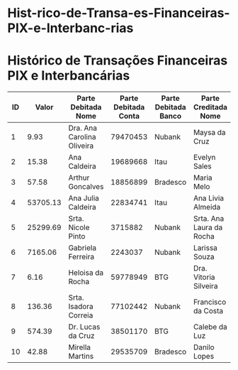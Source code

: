 # Hist-rico-de-Transa-es-Financeiras-PIX-e-Interbanc-rias

# Histórico de Transações Financeiras PIX e Interbancárias

| ID | Valor    | Parte Debitada Nome    | Parte Debitada Conta | Parte Debitada Banco | Parte Creditada Nome     | Parte Creditada Conta | Parte Creditada Banco | Chave PIX Tipo | Chave PIX Valor | Data Transação        |
|----|----------|-------------------------|----------------------|-----------------------|---------------------------|------------------------|-------------------------|----------------|------------------|------------------------|
| 1  | 9.93     | Dra. Ana Carolina Oliveira | 79470453           | Nubank                | Maysa da Cruz              | 67162333               | Itau                    | cpf            | 8439752610       | 18/02/2022 13:28      |
| 2  | 15.38    | Ana Caldeira            | 19689668             | Itau                  | Evelyn Sales               | 60005091               | Bradesco                | cpf            | 27145380617      | 08/04/2022 01:47      |
| 3  | 57.58    | Arthur Goncalves        | 18856899             | Bradesco              | Maria Melo                 | 13496303               | BTG                     | cpf            | 16452937006      | 14/07/2022 03:18      |
| 4  | 53705.13 | Ana Julia Caldeira      | 22834741             | Itau                  | Ana Livia Almeida          | 44695116               | Nubank                  | cpf            | 26590384142      | 15/01/2022 18:06      |
| 5  | 25299.69 | Srta. Nicole Pinto      | 3715882              | Nubank               | Srta. Ana Laura da Rocha   | 21409465               | Nubank                  | cpf            | 73486105280      | 13/05/2022 11:04      |
| 6  | 7165.06  | Gabriela Ferreira       | 2243037              | Nubank               | Larissa Souza              | 10689552               | Itau                    | cpf            | 96845371237      | 11/09/2022 13:38      |
| 7  | 6.16     | Heloisa da Rocha        | 59778949             | BTG                  | Dra. Vitoria Silveira      | 56583792               | Nubank                  | cpf            | 89064175357      | 10/12/2021 12:37      |
| 8  | 136.36   | Srta. Isadora Correia   | 77102442             | Nubank               | Francisco da Costa          | 96088386               | Nubank                  | cpf            | 85907632429      | 30/12/2021 23:18      |
| 9  | 574.39   | Dr. Lucas da Cruz       | 38501170             | BTG                  | Calebe da Luz              | 19365554               | Bradesco                | cpf            | 64720189520      | 21/06/2021 07:20      |
| 10 | 42.88    | Mirella Martins         | 29535709             | Bradesco              | Danilo Lopes               | 60064650               | Itau                    | cpf            | 87014935232      | 21/09/2022 17:19      |

